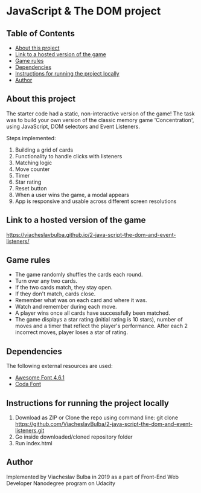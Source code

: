 # JavaScript & The DOM project

## Table of Contents

* [About this project](#about-this-project)
* [Link to a hosted version of the game](#link-to-a-hosted-version-of-the-game)
* [Game rules](#game-rules)
* [Dependencies](#dependencies)
* [Instructions for running the project locally](#instructions-for-running-the-project-locally)
* [Author](#author)

## About this project

The starter code had a static, non-interactive version of the game!
The task was to build your own version of the classic memory game 'Concentration', using JavaScript, DOM selectors and Event Listeners.

Steps implemented:

1. Building a grid of cards
2. Functionality to handle clicks with listeners
3. Matching logic
4. Move counter
5. Timer
6. Star rating
7. Reset button
8. When a user wins the game, a modal appears
9. App is responsive and usable across different screen resolutions

## Link to a hosted version of the game

https://viacheslavbulba.github.io/2-java-script-the-dom-and-event-listeners/

## Game rules

* The game randomly shuffles the cards each round.
* Turn over any two cards.
* If the two cards match, they stay open.
* If they don't match, cards close.
* Remember what was on each card and where it was.
* Watch and remember during each move.
* A player wins once all cards have successfully been matched.
* The game displays a star rating (initial rating is 10 stars), number of moves and a timer that reflect the player's performance. After each 2 incorrect moves, player loses a star of rating.

## Dependencies

The following external resources are used:

* [Awesome Font 4.6.1](https://maxcdn.bootstrapcdn.com/font-awesome/4.6.1/css/font-awesome.min.css)
* [Coda Font](https://fonts.googleapis.com/css?family=Coda)

## Instructions for running the project locally

1. Download as ZIP or Clone the repo using command line: git clone https://github.com/ViacheslavBulba/2-java-script-the-dom-and-event-listeners.git
2. Go inside downloaded/cloned repository folder
3. Run index.html

## Author

Implemented by Viacheslav Bulba in 2019 as a part of Front-End Web Developer Nanodegree program on Udacity